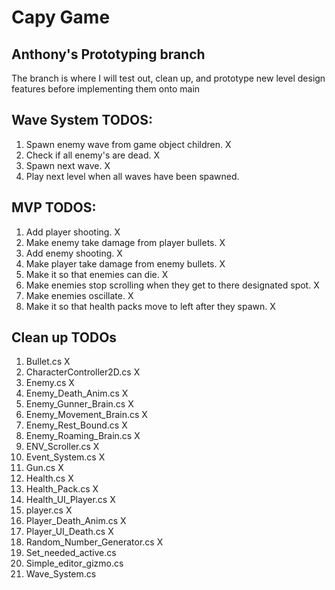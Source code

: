 # Capy Game

## Anthony's Prototyping branch

The branch is where I will test out, clean up, and prototype new level design features before implementing them onto main

## Wave System TODOS:

1. Spawn enemy wave from game object children. X
2. Check if all enemy's are dead. X
3. Spawn next wave. X
4. Play next level when all waves have been spawned.

## MVP TODOS:

1. Add player shooting. X
2. Make enemy take damage from player bullets. X
3. Add enemy shooting. X
4. Make player take damage from enemy bullets. X
5. Make it so that enemies can die. X
6. Make enemies stop scrolling when they get to there designated spot. X
7. Make enemies oscillate. X
8. Make it so that health packs move to left after they spawn. X

## Clean up TODOs

1. Bullet.cs X
2. CharacterController2D.cs X
3. Enemy.cs X
4. Enemy_Death_Anim.cs X
5. Enemy_Gunner_Brain.cs X
6. Enemy_Movement_Brain.cs X
7. Enemy_Rest_Bound.cs X
8. Enemy_Roaming_Brain.cs X
9. ENV_Scroller.cs X
10. Event_System.cs X
11. Gun.cs X
12. Health.cs X
13. Health_Pack.cs X
14. Health_UI_Player.cs X
15. player.cs X
16. Player_Death_Anim.cs X
17. Player_UI_Death.cs X
18. Random_Number_Generator.cs X
19. Set_needed_active.cs
20. Simple_editor_gizmo.cs
21. Wave_System.cs
